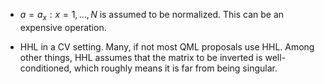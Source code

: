 
- $a = {a_x: x=1,\ldots, N}$ is assumed to be normalized. This can be an expensive operation.

- HHL in a CV setting. Many, if not most QML proposals use HHL. Among other things, HHL assumes that the matrix to be inverted is well-conditioned, which roughly means it is far from being singular.
